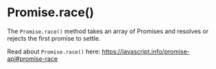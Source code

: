 # Promise.race()

The `Promise.race()` method takes an array of Promises and resolves or rejects the first promise to settle. 

Read about `Promise.race()` here: https://javascript.info/promise-api#promise-race
